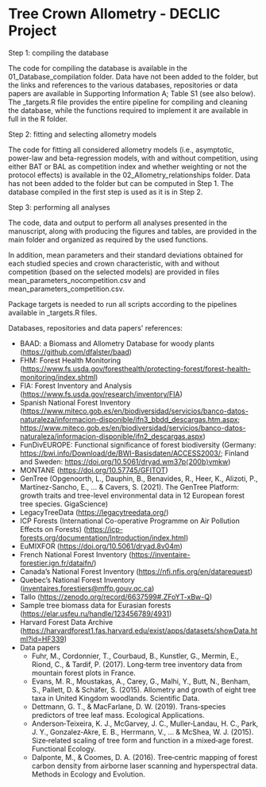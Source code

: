 # Tree Crown Allometry - DECLIC Project

Step 1: compiling the database

The code for compiling the database is available in the 01_Database_compilation folder. 
Data have not been added to the folder, but the links and references to the various databases, repositories or data papers are available in Supporting Information A; Table S1 (see also below). 
The _targets.R file provides the entire pipeline for compiling and cleaning the database, while the functions required to implement it are available in full in the R folder. 


Step 2: fitting and selecting allometry models

The code for fitting all considered allometry models (i.e., asymptotic, power-law and beta-regression models, with and without competition, using either BAT or BAL as competition index and whether weighting or not the protocol effects) is available in the 02_Allometry_relationships folder. 
Data has not been added to the folder but can be computed in Step 1. The database compiled in the first step is used as it is in Step 2. 

Step 3: performing all analyses

The code, data and output to perform all analyses presented in the manuscript, along with producing the figures and tables, are provided in the main folder and organized as required by the used functions. 

In addition, mean parameters and their standard deviations obtained for each studied species and crown characteristic, with and without competition (based on the selected models) are provided in files mean_parameters_nocompetition.csv and mean_parameters_competition.csv. 

Package targets is needed to run all scripts according to the pipelines available in _targets.R files.


Databases, repositories and data papers' references: 
- BAAD: a Biomass and Allometry Database for woody plants (https://github.com/dfalster/baad)
- FHM: Forest Health Monitoring (https://www.fs.usda.gov/foresthealth/protecting-forest/forest-health-monitoring/index.shtml)
- FIA: Forest Inventory and Analysis (https://www.fs.usda.gov/research/inventory/FIA)
- Spanish National Forest Inventory (https://www.miteco.gob.es/en/biodiversidad/servicios/banco-datos-naturaleza/informacion-disponible/ifn3_bbdd_descargas.htm.aspx; https://www.miteco.gob.es/en/biodiversidad/servicios/banco-datos-naturaleza/informacion-disponible/ifn2_descargas.aspx)
- FunDivEUROPE: Functional significance of forest biodiversity (Germany: https://bwi.info/Download/de/BWI-Basisdaten/ACCESS2003/; Finland and Sweden:
https://doi.org/10.5061/dryad.wm37p⟨200b⟩vmkw)
- MONTANE (https://doi.org/10.57745/GFITOT)
- GenTree (Opgenoorth, L., Dauphin, B., Benavides, R., Heer, K., Alizoti, P., Martínez-Sancho, E., ... & Cavers, S. (2021). The GenTree Platform: growth traits and tree-level environmental data in 12 European forest tree species. GigaScience)
- LegacyTreeData (https://legacytreedata.org/)
- ICP Forests (International Co-operative Programme on Air Pollution Effects on Forests) (https://icp-forests.org/documentation/Introduction/index.html)
- EuMIXFOR (https://doi.org/10.5061/dryad.8v04m)
- French National Forest Inventory (https://inventaire-forestier.ign.fr/dataifn/)
- Canada’s National Forest Inventory (https://nfi.nfis.org/en/datarequest)
- Quebec’s National Forest Inventory (inventaires.forestiers@mffp.gouv.qc.ca)
- Tallo (https://zenodo.org/record/6637599#.ZFoYT-xBw-Q)
- Sample tree biomass data for Eurasian forests (https://elar.usfeu.ru/handle/123456789/4931)
- Harvard Forest Data Archive (https://harvardforest1.fas.harvard.edu/exist/apps/datasets/showData.html?id=HF339)
- Data papers
    - Fuhr, M., Cordonnier, T., Courbaud, B., Kunstler, G., Mermin, E., Riond, C., & Tardif, P. (2017). Long‐term tree inventory data from mountain forest plots in France.
    - Evans, M. R., Moustakas, A., Carey, G., Malhi, Y., Butt, N., Benham, S., Pallett, D. & Schäfer, S. (2015). Allometry and growth of eight tree taxa in United Kingdom woodlands. Scientific Data.
    - Dettmann, G. T., & MacFarlane, D. W. (2019). Trans‐species predictors of tree leaf mass. Ecological Applications.
    - Anderson‐Teixeira, K. J., McGarvey, J. C., Muller‐Landau, H. C., Park, J. Y., Gonzalez‐Akre, E. B., Herrmann, V., ... & McShea, W. J. (2015). Size‐related scaling of tree form and function in a mixed‐age forest. Functional Ecology.
    - Dalponte, M., & Coomes, D. A. (2016). Tree‐centric mapping of forest carbon density from airborne laser scanning and hyperspectral data. Methods in Ecology and Evolution. 
